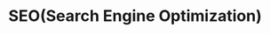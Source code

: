 # SEO(Search Engine Optimization)

<!--

useSeoMeta({
  // Basic
  title: '세모아의원',
  description: '세상의 모든 아름다움을 연구합니다.',
  keywords: '세모아의원, 피부과, 미용, 레이저, 시술',
  author: '세모아의원',
  publisher: '세모아의원',
  linkCanonical: 'https://next.semoaclinic.com'

  // Open Graph
  ogTitle: '세모아의원',
  ogDescription: '세상의 모든 아름다움을 연구합니다.',
  ogImage: 'https://next.semoaclinic.com/images/logo.png',
  ogImageWidth: '2319',
  ogImageHeight: '751',
  ogUrl: 'https://next.semoaclinic.com',
  ogType: 'website',
  ogLocale: 'ko_KR',
  ogSiteName: '세모아의원',

  // Twitter
  twitterCard: 'summary_large_image',
  twitterTitle: '세모아의원',
  twitterDescription: '세상의 모든 아름다움을 연구합니다.',
  twitterImage: 'https://next.semoaclinic.com/images/logo.png',

  // Crawling
  robots: 'index, follow',
})
-->